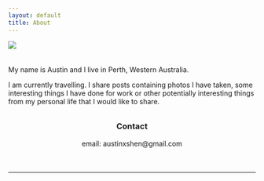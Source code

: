 ```yaml
---
layout: default
title: About
---
```

<img class='image' style='padding-bottom: 20px;' src="https://www.dropbox.com/s/yiq0uzwr2c1x93t/me.jpg?raw=1">

My name is Austin and I live in Perth, Western Australia.

I am currently travelling. I share posts containing photos I have taken, some interesting things I have done for work or other potentially interesting things from my personal life that I would like to share.

<h3 style='text-align: center; padding-top: 10px;'>Contact</h3>

<p style='text-align: center;'>email: austinxshen@gmail.com</p>

<hr style='margin: 50px 0px 200px 0px'>